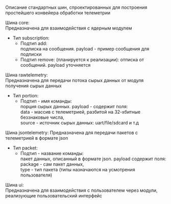 Описание стандартных шин, спроектированных для построения простейшего конвейера обработки телеметрии

Шина core:  
Предназначена для взаимодействия с ядерным модулем
- Тип subscription:  
	+ Подтип add:  
		подписка на сообщения. payload - пример сообщения для подписки
	+ Подтип remove: (планируется к реализации):
		отписка от сообщений. payload уточняется


Шина rawtelemetry:  
Предназначена для передачи потока сырых данных от модуля получения сырых данных  
- Тип portion:
	+ Подтип - имя команды:  
		порция сырых данных. payload - содержит поля:  
			data - массив с телеметрией, разбитой на 32-хбитные беззнаковые числа,  
			source - источник сырых данных: uart/file/sdcard и т.д  


Шина jsontelemetry:
Предназначена для передачи пакетов с телеметрией в формате json  
- Тип packet:
	+ Подтип - название команды:  
		пакет данных, описанный в формате json. payload содержит поля:  
			package - сам пакет данных,  
			type - тип пакета (типы назначаются на усмотрения пользователя)


Шина ui:  
Предназначена для взаимодействия с пользователем через модули, реализующие пользовательский интерфейс  